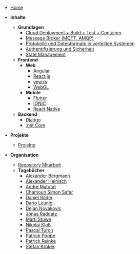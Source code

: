 <!-- _navbar.md -->

* [Home](/)
* **Inhalte**
  * **Grundlagen**
    * [Cloud Deployment + Build + Test + Container](cloud-docker-jenkins/index.md)
    * [Message Broker (MQTT, AMQP)](mqtt/index)
    * [Protokolle und Datenformate in verteilten Systemen](netzwerkprotokolle/index)
    * [Authentifizierung und Sicherheit](security-auth/index)
    * [State Management](state-managment/index)
  * **Frontend**
    * **Web**
      * [Angular](angular/index)
      * [React.js](react/index.md)
      * [yew.rs](rust_yew/index)
      * [WebGL](webgl/index)
    * **Mobile**
      * [Flutter](flutter/index.md)
      * [IONIC](ionic/index)
      * [React Native](reactnative/index)
  * **Backend**
    * [Django](django/index)
    * [.net Core](dotnetcore/index)
* **Projekte**
  * [Projekte](orga/projekt)
  

* **Organisation**
  * [Repository Mitarbeit](orga/projekt-organisation)
  * **Tagebücher**
    * [Alexander Bergmann](devdiaries/alexanderbergmann)
    * [Alexander Heinisch](devdiaries/alexanderheinisch)
    * [Andre Matutat](devdiaries/andrematutat)
    * [Chamoun Simon Safar](devdiaries/chamounsimonsafar)
    * [Daniel Räder](devdiaries/danielraeder)
    * [Dario Leunig](devdiaries/darioleunig)
    * [Dejan Novakovic](devdiaries/dejannovakovic.md)
    * [Jonas Raddatz](devdiaries/jonasraddatz)
    * [Marti Stuwe](devdiaries/martistuwe)
    * [Nikolai Kloß](devdiaries/nikolaikloss)
    * [Pascal Turon](devdiaries/pascalturon)
    * [Patrick Poppe](devdiaries/patrickpoppe)
    * [Patrick Reinke](devdiaries/patrickreinke)
    * [Stefan Kröker](devdiaries/stefankroeker)
